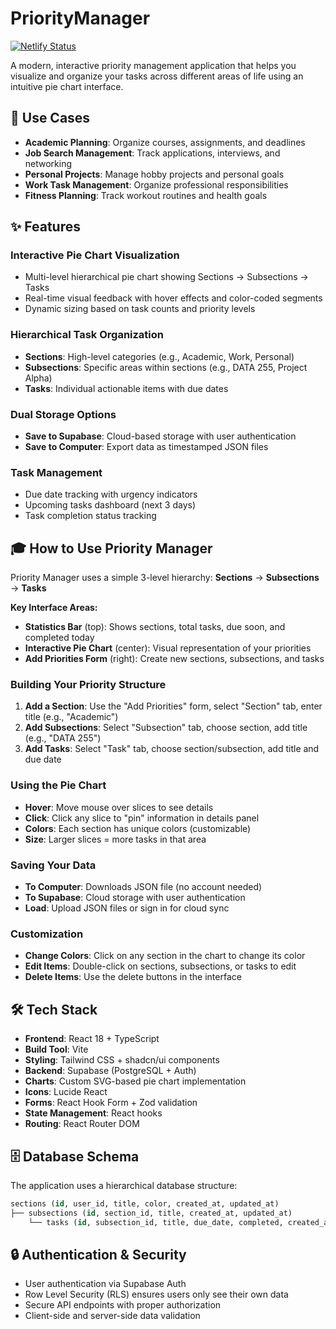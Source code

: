 # PriorityManager

<!-- Additions:

* The tasks completed today still don't show the actual tasks:
    - I tested this by completing a task from Job Apps > Aai > 1-5 and although the full total got incremented to show 1, the daily total remains 0 and clicking on that tab opens what I've shown in the image

* Improve pie chart resizing to fit writing inside the slices
* maybe add RLS back for Supabase tables (since all the content is shared in the section, subsection, tasks)

 -->

[![Netlify Status](https://api.netlify.com/api/v1/badges/f82ec177-3285-41d2-a908-16504cb41a30/deploy-status)](https://app.netlify.com/projects/priorityviz/deploys)

A modern, interactive priority management application that helps you visualize and organize your tasks across different areas of life using an intuitive pie chart interface.

## 🎯 Use Cases

- **Academic Planning**: Organize courses, assignments, and deadlines
- **Job Search Management**: Track applications, interviews, and networking
- **Personal Projects**: Manage hobby projects and personal goals
- **Work Task Management**: Organize professional responsibilities
- **Fitness Planning**: Track workout routines and health goals

## ✨ Features

### **Interactive Pie Chart Visualization**
- Multi-level hierarchical pie chart showing Sections → Subsections → Tasks
- Real-time visual feedback with hover effects and color-coded segments
- Dynamic sizing based on task counts and priority levels

### **Hierarchical Task Organization**
- **Sections**: High-level categories (e.g., Academic, Work, Personal)
- **Subsections**: Specific areas within sections (e.g., DATA 255, Project Alpha)
- **Tasks**: Individual actionable items with due dates

### **Dual Storage Options**
- **Save to Supabase**: Cloud-based storage with user authentication
- **Save to Computer**: Export data as timestamped JSON files

### **Task Management**
- Due date tracking with urgency indicators
- Upcoming tasks dashboard (next 3 days)
- Task completion status tracking

## 🎓 How to Use Priority Manager

Priority Manager uses a simple 3-level hierarchy: **Sections** → **Subsections** → **Tasks**

**Key Interface Areas:**
- **Statistics Bar** (top): Shows sections, total tasks, due soon, and completed today
- **Interactive Pie Chart** (center): Visual representation of your priorities
- **Add Priorities Form** (right): Create new sections, subsections, and tasks

### Building Your Priority Structure

1. **Add a Section**: Use the "Add Priorities" form, select "Section" tab, enter title (e.g., "Academic")
2. **Add Subsections**: Select "Subsection" tab, choose section, add title (e.g., "DATA 255")
3. **Add Tasks**: Select "Task" tab, choose section/subsection, add title and due date

### Using the Pie Chart

- **Hover**: Move mouse over slices to see details
- **Click**: Click any slice to "pin" information in details panel
- **Colors**: Each section has unique colors (customizable)
- **Size**: Larger slices = more tasks in that area

### Saving Your Data

- **To Computer**: Downloads JSON file (no account needed)
- **To Supabase**: Cloud storage with user authentication
- **Load**: Upload JSON files or sign in for cloud sync

### Customization
- **Change Colors**: Click on any section in the chart to change its color
- **Edit Items**: Double-click on sections, subsections, or tasks to edit
- **Delete Items**: Use the delete buttons in the interface

## 🛠️ Tech Stack

- **Frontend**: React 18 + TypeScript
- **Build Tool**: Vite
- **Styling**: Tailwind CSS + shadcn/ui components
- **Backend**: Supabase (PostgreSQL + Auth)
- **Charts**: Custom SVG-based pie chart implementation
- **Icons**: Lucide React
- **Forms**: React Hook Form + Zod validation
- **State Management**: React hooks
- **Routing**: React Router DOM

## 🗄️ Database Schema

The application uses a hierarchical database structure:

```sql
sections (id, user_id, title, color, created_at, updated_at)
├── subsections (id, section_id, title, created_at, updated_at)
    └── tasks (id, subsection_id, title, due_date, completed, created_at, updated_at)
```

## 🔒 Authentication & Security

- User authentication via Supabase Auth
- Row Level Security (RLS) ensures users only see their own data
- Secure API endpoints with proper authorization
- Client-side and server-side data validation


